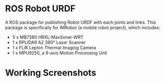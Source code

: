 # ROS Robot URDF
A ROS package for publishing Robot URDF with each joints and links. This package is specifically for IMRobot (a mobile robot project), which includes:
- 5 x MB7380 HRXL-MaxSonar-WRT
- 1 x RPLIDAR A2 360° Laser Scanner
- 1 x FLiR Lepton Thermal Imaging Camera
- 1 x MPU9250, a 9-axis Motion Processing Unit

# Working Screenshots
